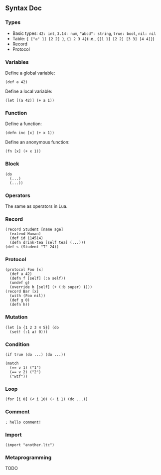 ## Syntax Doc

### Types
- Basic types: `42: int`, `3.14: num`, `"abcd": string`, `true: bool`, `nil: nil`
- Table: `{ ["a" 1] [2 2] }`, `{1 2 3 4}`(i.e., `{[1 1] [2 2] [3 3] [4 4]}`)
- Record
- Protocol

### Variables
Define a global variable:
```
(def a 42)
```

Define a local variable:
```
(let [(a 42)] (+ a 1))
```

### Function
Define a function:
```
(defn inc [x] (+ x 1))
```

Define an anonymous function:
```
(fn [x] (+ x 1))
```

### Block
```
(do
  (...)
  (...))
```

### Operators
The same as operators in Lua.

### Record
```
(record Student [name age]
  (extend Human)
  (def id 114514)
  (defn drink-tea [self tea] (...)))
(def s (Student "T" 24))
```

### Protocol
```
(protocol Foo [x]
  (def a 42)
  (defn f [self] (:a self))
  (undef g)
  (override h [self] (+ (:b super) 1)))
(record Bar [x]
  (with (Foo nil))
  (def g 0)
  (defn h))
```

### Mutation
```
(let [a {1 2 3 4 5}] (do
  (set! (:1 a) 0)))
```

### Condition
```
(if true (do ...) (do ...))
```

```
(match
  (== v 1) ("1")
  (== v 2) ("2")
  ("wtf"))
```

### Loop
```
(for [i 0] (< i 10) (+ i 1) (do ...))
```

### Comment
```
; hello comment!
```

### Import
```
(import "another.ltc")
```

### Metaprogramming
TODO
